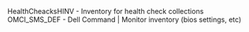 HealthCheacksHINV - Inventory for health check collections
OMCI_SMS_DEF - Dell Command | Monitor inventory (bios settings, etc)
